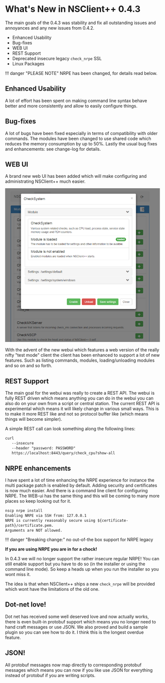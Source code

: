 # What's New in NSClient++ 0.4.3

The main goals of the 0.4.3 was stability and fix all outstanding issues and annoyances and any new issues from 0.4.2.

-   Enhanced Usability
-   Bug-fixes
-   WEB UI
-   REST Support
-   Deprecated insecure legacy `check_nrpe` SSL
-   Linux Packages

!!! danger "PLEASE NOTE"
    NRPE has been changed, for details read below.

## Enhanced Usability

A lot of effort has been spent on making command line syntax behave better and more consistently and allow to easily configure things.

## Bug-fixes

A lot of bugs have been fixed especially in terms of compatibility with older commands.
The modules have been changed to use shared code which reduces the memory consumption by up to 50%.
Lastly the usual bug fixes and enhancements: see change-log for details.

## WEB UI

A brand new web UI has been added which will make configuring and administrating NSClient++ much easier.

![New WEBUI](images/webui.png)

With the advent of the new webui which features a web version of the really nifty "test mode" client the client has been enhanced to support a lot of new features.
Such as listing commands, modules, loading/unloading modules and so on and so forth.

## REST Support

The main goal for the webui was really to create a REST API.
The webui is fully REST driven which means anything you can do in the webui you can also do on your own from a script or central station.
The current REST API is experimental which means it will likely change in various small ways. This is to make it more REST like and not so protocol buffer like (which means things will become simpler).

A simple REST call can look something along the following lines:

```
curl
   --insecure
   --header "password: PASSWORD"
   https://localhost:8443/query/check_cpu?show-all
```

## NRPE enhancements

I have spent a lot of time enhancing the NRPE experience for instance the multi package patch is enabled by default.
Adding security and certificates is now much easier.
And there is a command line client for configuring NRPE.
The WEB-ui has the same thing and this will be coming to many more places so keep looking out for it.

```
nscp nrpe install
Enabling NRPE via SSH from: 127.0.0.1
NRPE is currently reasonably secure using ${certificate-path}/certificate.pem.
Arguments are NOT allowed.
```

!!! danger "Breaking change:"
    no out-of-the box support for NRPE legacy

**If you are using NRPE you are in for a chock!**

In 0.4.3 we will no longer support the rather insecure regular NRPE!
You can still enable support but you have to do so (in the installer or using the command line mode).
So keep a heads up when you run the installer so you wont miss it.

The idea is that when NSClient++ ships a new `check_nrpe` will be provided which wont have the limitations of the old one.

## Dot-net love!

Dot net has received some well deserved love and now actually works, there is even built-in protobuf support which means you no longer need to hand craft messages or use JSON.
We also proved and build a sample plugin so you can see how to do it.
I think this is the longest overdue feature.

## JSON!

All protobuf messages now map directly to corresponding protobuf messages which means you can now if you like use JSON for everything instead of protobuf if you are writing scripts.
